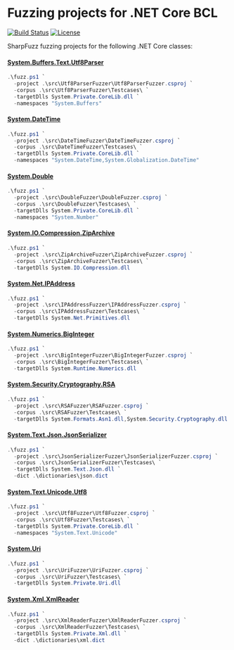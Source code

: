# Fuzzing projects for .NET Core BCL

[![Build Status][build-shield]][build-link]
[![License][license-shield]][license-link]

[build-shield]: https://github.com/metalnem/dotnet-fuzzers/actions/workflows/dotnet.yml/badge.svg
[build-link]: https://github.com/Metalnem/dotnet-fuzzers/actions/workflows/dotnet.yml
[license-shield]: https://img.shields.io/badge/license-MIT-blue.svg?style=flat
[license-link]: https://github.com/metalnem/dotnet-fuzzers/blob/master/LICENSE

SharpFuzz fuzzing projects for the following .NET Core classes:

#### [System.Buffers.Text.Utf8Parser](https://learn.microsoft.com/en-us/dotnet/api/system.buffers.text.utf8parser)

```powershell
.\fuzz.ps1 `
  -project .\src\Utf8ParserFuzzer\Utf8ParserFuzzer.csproj `
  -corpus .\src\Utf8ParserFuzzer\Testcases\ `
  -targetDlls System.Private.CoreLib.dll `
  -namespaces "System.Buffers"
```

#### [System.DateTime](https://learn.microsoft.com/en-us/dotnet/api/system.datetime)

```powershell
.\fuzz.ps1 `
  -project .\src\DateTimeFuzzer\DateTimeFuzzer.csproj `
  -corpus .\src\DateTimeFuzzer\Testcases\ `
  -targetDlls System.Private.CoreLib.dll `
  -namespaces "System.DateTime,System.Globalization.DateTime"
```

#### [System.Double](https://learn.microsoft.com/en-us/dotnet/api/system.double)

```powershell
.\fuzz.ps1 `
  -project .\src\DoubleFuzzer\DoubleFuzzer.csproj `
  -corpus .\src\DoubleFuzzer\Testcases\ `
  -targetDlls System.Private.CoreLib.dll `
  -namespaces "System.Number"
```

#### [System.IO.Compression.ZipArchive](https://learn.microsoft.com/en-us/dotnet/api/system.io.compression.ziparchive)

```powershell
.\fuzz.ps1 `
  -project .\src\ZipArchiveFuzzer\ZipArchiveFuzzer.csproj `
  -corpus .\src\ZipArchiveFuzzer\Testcases\ `
  -targetDlls System.IO.Compression.dll
```

#### [System.Net.IPAddress](https://learn.microsoft.com/en-us/dotnet/api/system.net.ipaddress)

```powershell
.\fuzz.ps1 `
  -project .\src\IPAddressFuzzer\IPAddressFuzzer.csproj `
  -corpus .\src\IPAddressFuzzer\Testcases\ `
  -targetDlls System.Net.Primitives.dll
```

#### [System.Numerics.BigInteger](https://learn.microsoft.com/en-us/dotnet/api/system.numerics.biginteger)

```powershell
.\fuzz.ps1 `
  -project .\src\BigIntegerFuzzer\BigIntegerFuzzer.csproj `
  -corpus .\src\BigIntegerFuzzer\Testcases\ `
  -targetDlls System.Runtime.Numerics.dll
```

#### [System.Security.Cryptography.RSA](https://learn.microsoft.com/en-us/dotnet/api/system.security.cryptography.rsa)

```powershell
.\fuzz.ps1 `
  -project .\src\RSAFuzzer\RSAFuzzer.csproj `
  -corpus .\src\RSAFuzzer\Testcases\ `
  -targetDlls System.Formats.Asn1.dll,System.Security.Cryptography.dll
```

#### [System.Text.Json.JsonSerializer](https://learn.microsoft.com/en-us/dotnet/api/system.text.json.jsonserializer)

```powershell
.\fuzz.ps1 `
  -project .\src\JsonSerializerFuzzer\JsonSerializerFuzzer.csproj `
  -corpus .\src\JsonSerializerFuzzer\Testcases\ `
  -targetDlls System.Text.Json.dll `
  -dict .\dictionaries\json.dict
```

#### [System.Text.Unicode.Utf8](https://learn.microsoft.com/en-us/dotnet/api/system.text.unicode.utf8)

```powershell
.\fuzz.ps1 `
  -project .\src\Utf8Fuzzer\Utf8Fuzzer.csproj `
  -corpus .\src\Utf8Fuzzer\Testcases\ `
  -targetDlls System.Private.CoreLib.dll `
  -namespaces "System.Text.Unicode"
```

#### [System.Uri](https://learn.microsoft.com/en-us/dotnet/api/system.uri)

```powershell
.\fuzz.ps1 `
  -project .\src\UriFuzzer\UriFuzzer.csproj `
  -corpus .\src\UriFuzzer\Testcases\ `
  -targetDlls System.Private.Uri.dll
```

#### [System.Xml.XmlReader](https://learn.microsoft.com/en-us/dotnet/api/system.xml.xmlreader)

```powershell
.\fuzz.ps1 `
  -project .\src\XmlReaderFuzzer\XmlReaderFuzzer.csproj `
  -corpus .\src\XmlReaderFuzzer\Testcases\ `
  -targetDlls System.Private.Xml.dll `
  -dict .\dictionaries\xml.dict
```
